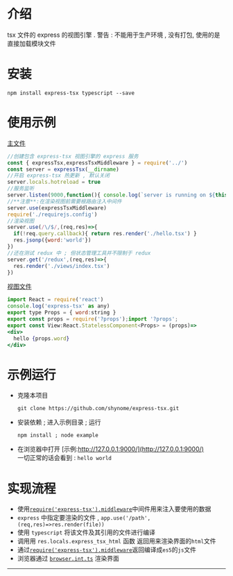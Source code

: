 
# 介绍
tsx 文件的 express 的视图引擎 . 
警告 : 不能用于生产环境 , 没有打包, 使用的是直接加载模块文件

# 安装
```shell
npm install express-tsx typescript --save
```

# 使用示例
[主文件](./example/index.js)
```javascript
//创建包含 express-tsx 视图引擎的 express 服务
const { expressTsx,expressTsxMiddleware } = require('../')
const server = expressTsx(__dirname)
//开启 express-tsx 热更新 , 默认关闭
server.locals.hotreload = true
//服务监听
server.listen(9000,function(){ console.log(`server is running on ${this.address().port}`) })
//**注意**:在渲染视图前需要根路由注入中间件
server.use(expressTsxMiddleware)
require('./requirejs.config')
//渲染视图
server.use(/\/$/,(req,res)=>{
  if(!req.query.callback){ return res.render('./hello.tsx') }
  res.jsonp({word:'world'})
})
//还在测试 redux 中 ; 但状态管理工具并不限制于 redux 
server.get('/redux',(req,res)=>{
  res.render('./views/index.tsx')
})
```
[视图文件](./example/hello.tsx)
```jsx typescript
import React = require('react')
console.log('express-tsx' as any)
export type Props = { word:string }
export const props = require('?props');import '?props';
export const View:React.StatelessComponent<Props> = (props)=>
<div>
  hello {props.word}
</div>
```

# 示例运行
- 克隆本项目
  ```shell
  git clone https://github.com/shynome/express-tsx.git
  ```
- 安装依赖 ; 进入示例目录 ; 运行
  ```shell
  npm install ; node example
  ```
- 在浏览器中打开 [示例:http://127.0.0.1:9000/](http://127.0.0.1:9000/)  
  一切正常的话会看到 : `hello world`

# 实现流程
* 使用[`require('express-tsx').middleware`](./src/render/middleware.ts)中间件用来注入要使用的数据
* `express` 中指定要渲染的文件 , `app.use('/path',(req,res)=>res.render(file))`
* 使用 `typescript` 将该文件及其引用的文件进行编译
* 调用用 `res.locals.express_tsx_html` 函数 返回用来渲染界面的`html`文件
* 通过[`require('express-tsx').middleware`](./src/render/middleware.ts)返回编译成`es5`的`js`文件
* 浏览器通过 [`browser.int.ts`](./static/browser.init.ts) 渲染界面


***********